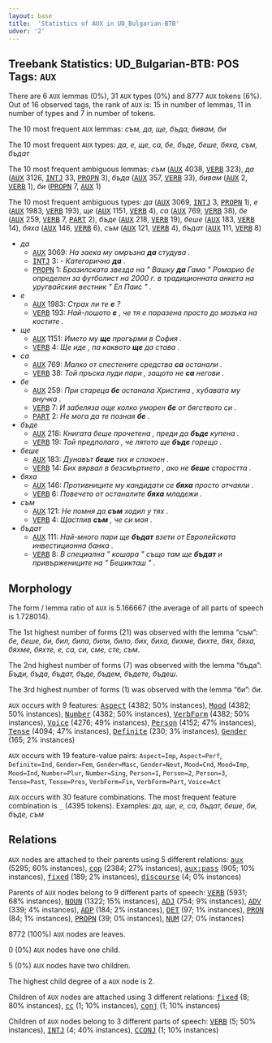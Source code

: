 ```yaml
---
layout: base
title:  'Statistics of AUX in UD_Bulgarian-BTB'
udver: '2'
---
```


## Treebank Statistics: UD_Bulgarian-BTB: POS Tags: `AUX`

There are 6 `AUX` lemmas (0%), 31 `AUX` types (0%) and 8777 `AUX` tokens (6%).
Out of 16 observed tags, the rank of `AUX` is: 15 in number of lemmas, 11 in number of types and 7 in number of tokens.

The 10 most frequent `AUX` lemmas: <em>съм, да, ще, бъда, бивам, би</em>

The 10 most frequent `AUX` types:  <em>да, е, ще, са, бе, бъде, беше, бяха, съм, бъдат</em>

The 10 most frequent ambiguous lemmas: <em>съм</em> (<tt><a href="bg_btb-pos-AUX.html">AUX</a></tt> 4038, <tt><a href="bg_btb-pos-VERB.html">VERB</a></tt> 323), <em>да</em> (<tt><a href="bg_btb-pos-AUX.html">AUX</a></tt> 3126, <tt><a href="bg_btb-pos-INTJ.html">INTJ</a></tt> 33, <tt><a href="bg_btb-pos-PROPN.html">PROPN</a></tt> 3), <em>бъда</em> (<tt><a href="bg_btb-pos-AUX.html">AUX</a></tt> 357, <tt><a href="bg_btb-pos-VERB.html">VERB</a></tt> 33), <em>бивам</em> (<tt><a href="bg_btb-pos-AUX.html">AUX</a></tt> 2, <tt><a href="bg_btb-pos-VERB.html">VERB</a></tt> 1), <em>би</em> (<tt><a href="bg_btb-pos-PROPN.html">PROPN</a></tt> 7, <tt><a href="bg_btb-pos-AUX.html">AUX</a></tt> 1)

The 10 most frequent ambiguous types:  <em>да</em> (<tt><a href="bg_btb-pos-AUX.html">AUX</a></tt> 3069, <tt><a href="bg_btb-pos-INTJ.html">INTJ</a></tt> 3, <tt><a href="bg_btb-pos-PROPN.html">PROPN</a></tt> 1), <em>е</em> (<tt><a href="bg_btb-pos-AUX.html">AUX</a></tt> 1983, <tt><a href="bg_btb-pos-VERB.html">VERB</a></tt> 193), <em>ще</em> (<tt><a href="bg_btb-pos-AUX.html">AUX</a></tt> 1151, <tt><a href="bg_btb-pos-VERB.html">VERB</a></tt> 4), <em>са</em> (<tt><a href="bg_btb-pos-AUX.html">AUX</a></tt> 769, <tt><a href="bg_btb-pos-VERB.html">VERB</a></tt> 38), <em>бе</em> (<tt><a href="bg_btb-pos-AUX.html">AUX</a></tt> 259, <tt><a href="bg_btb-pos-VERB.html">VERB</a></tt> 7, <tt><a href="bg_btb-pos-PART.html">PART</a></tt> 2), <em>бъде</em> (<tt><a href="bg_btb-pos-AUX.html">AUX</a></tt> 218, <tt><a href="bg_btb-pos-VERB.html">VERB</a></tt> 19), <em>беше</em> (<tt><a href="bg_btb-pos-AUX.html">AUX</a></tt> 183, <tt><a href="bg_btb-pos-VERB.html">VERB</a></tt> 14), <em>бяха</em> (<tt><a href="bg_btb-pos-AUX.html">AUX</a></tt> 146, <tt><a href="bg_btb-pos-VERB.html">VERB</a></tt> 6), <em>съм</em> (<tt><a href="bg_btb-pos-AUX.html">AUX</a></tt> 121, <tt><a href="bg_btb-pos-VERB.html">VERB</a></tt> 4), <em>бъдат</em> (<tt><a href="bg_btb-pos-AUX.html">AUX</a></tt> 111, <tt><a href="bg_btb-pos-VERB.html">VERB</a></tt> 8)


* <em>да</em>
  * <tt><a href="bg_btb-pos-AUX.html">AUX</a></tt> 3069: <em>На заека му омръзна <b>да</b> студува .</em>
  * <tt><a href="bg_btb-pos-INTJ.html">INTJ</a></tt> 3: <em>- Категорично <b>да</b> .</em>
  * <tt><a href="bg_btb-pos-PROPN.html">PROPN</a></tt> 1: <em>Бразилската звезда на " Вашку <b>да</b> Гама " Ромарио бе определен за футболист на 2000 г. в традиционната анкета на уругвайския вестник " Ел Паис " .</em>
* <em>е</em>
  * <tt><a href="bg_btb-pos-AUX.html">AUX</a></tt> 1983: <em>Страх ли те <b>е</b> ?</em>
  * <tt><a href="bg_btb-pos-VERB.html">VERB</a></tt> 193: <em>Най-лошото <b>е</b> , че тя е поразена просто до мозъка на костите .</em>
* <em>ще</em>
  * <tt><a href="bg_btb-pos-AUX.html">AUX</a></tt> 1151: <em>Името му <b>ще</b> прогърми в София .</em>
  * <tt><a href="bg_btb-pos-VERB.html">VERB</a></tt> 4: <em>Ще иде , па каквото <b>ще</b> да става .</em>
* <em>са</em>
  * <tt><a href="bg_btb-pos-AUX.html">AUX</a></tt> 769: <em>Малко от спестените средства <b>са</b> останали .</em>
  * <tt><a href="bg_btb-pos-VERB.html">VERB</a></tt> 38: <em>Той пръска луди пари , защото не <b>са</b> негови .</em>
* <em>бе</em>
  * <tt><a href="bg_btb-pos-AUX.html">AUX</a></tt> 259: <em>При стареца <b>бе</b> останала Христина , хубавата му внучка .</em>
  * <tt><a href="bg_btb-pos-VERB.html">VERB</a></tt> 7: <em>И забеляза още колко уморен <b>бе</b> от бягството си .</em>
  * <tt><a href="bg_btb-pos-PART.html">PART</a></tt> 2: <em>Не мога да те позная <b>бе</b> .</em>
* <em>бъде</em>
  * <tt><a href="bg_btb-pos-AUX.html">AUX</a></tt> 218: <em>Книгата беше прочетена , преди да <b>бъде</b> купена .</em>
  * <tt><a href="bg_btb-pos-VERB.html">VERB</a></tt> 19: <em>Той предполага , че лятото ще <b>бъде</b> горещо .</em>
* <em>беше</em>
  * <tt><a href="bg_btb-pos-AUX.html">AUX</a></tt> 183: <em>Дунавът <b>беше</b> тих и спокоен .</em>
  * <tt><a href="bg_btb-pos-VERB.html">VERB</a></tt> 14: <em>Бих вярвал в безсмъртието , ако не <b>беше</b> старостта .</em>
* <em>бяха</em>
  * <tt><a href="bg_btb-pos-AUX.html">AUX</a></tt> 146: <em>Противниците му кандидати се <b>бяха</b> просто отчаяли .</em>
  * <tt><a href="bg_btb-pos-VERB.html">VERB</a></tt> 6: <em>Повечето от останалите <b>бяха</b> младежи .</em>
* <em>съм</em>
  * <tt><a href="bg_btb-pos-AUX.html">AUX</a></tt> 121: <em>Не помня да <b>съм</b> ходил у тях .</em>
  * <tt><a href="bg_btb-pos-VERB.html">VERB</a></tt> 4: <em>Щастлив <b>съм</b> , че си моя .</em>
* <em>бъдат</em>
  * <tt><a href="bg_btb-pos-AUX.html">AUX</a></tt> 111: <em>Най-много пари ще <b>бъдат</b> взети от Европейската инвестиционна банка .</em>
  * <tt><a href="bg_btb-pos-VERB.html">VERB</a></tt> 8: <em>В специална " кошара " също там ще <b>бъдат</b> и привържениците на " Бешикташ " .</em>

## Morphology

The form / lemma ratio of `AUX` is 5.166667 (the average of all parts of speech is 1.728014).

The 1st highest number of forms (21) was observed with the lemma “съм”: <em>бе, беше, би, бил, била, били, било, бих, биха, бихме, бихте, бях, бяха, бяхме, бяхте, е, са, си, сме, сте, съм</em>.

The 2nd highest number of forms (7) was observed with the lemma “бъда”: <em>Бъди, бъда, бъдат, бъде, бъдем, бъдете, бъдеш</em>.

The 3rd highest number of forms (1) was observed with the lemma “би”: <em>би</em>.

`AUX` occurs with 9 features: <tt><a href="bg_btb-feat-Aspect.html">Aspect</a></tt> (4382; 50% instances), <tt><a href="bg_btb-feat-Mood.html">Mood</a></tt> (4382; 50% instances), <tt><a href="bg_btb-feat-Number.html">Number</a></tt> (4382; 50% instances), <tt><a href="bg_btb-feat-VerbForm.html">VerbForm</a></tt> (4382; 50% instances), <tt><a href="bg_btb-feat-Voice.html">Voice</a></tt> (4276; 49% instances), <tt><a href="bg_btb-feat-Person.html">Person</a></tt> (4152; 47% instances), <tt><a href="bg_btb-feat-Tense.html">Tense</a></tt> (4094; 47% instances), <tt><a href="bg_btb-feat-Definite.html">Definite</a></tt> (230; 3% instances), <tt><a href="bg_btb-feat-Gender.html">Gender</a></tt> (165; 2% instances)

`AUX` occurs with 19 feature-value pairs: `Aspect=Imp`, `Aspect=Perf`, `Definite=Ind`, `Gender=Fem`, `Gender=Masc`, `Gender=Neut`, `Mood=Cnd`, `Mood=Imp`, `Mood=Ind`, `Number=Plur`, `Number=Sing`, `Person=1`, `Person=2`, `Person=3`, `Tense=Past`, `Tense=Pres`, `VerbForm=Fin`, `VerbForm=Part`, `Voice=Act`

`AUX` occurs with 30 feature combinations.
The most frequent feature combination is `_` (4395 tokens).
Examples: <em>да, ще, е, са, бъдат, беше, би, бъде, съм</em>


## Relations

`AUX` nodes are attached to their parents using 5 different relations: <tt><a href="bg_btb-dep-aux.html">aux</a></tt> (5295; 60% instances), <tt><a href="bg_btb-dep-cop.html">cop</a></tt> (2384; 27% instances), <tt><a href="bg_btb-dep-aux-pass.html">aux:pass</a></tt> (905; 10% instances), <tt><a href="bg_btb-dep-fixed.html">fixed</a></tt> (189; 2% instances), <tt><a href="bg_btb-dep-discourse.html">discourse</a></tt> (4; 0% instances)

Parents of `AUX` nodes belong to 9 different parts of speech: <tt><a href="bg_btb-pos-VERB.html">VERB</a></tt> (5931; 68% instances), <tt><a href="bg_btb-pos-NOUN.html">NOUN</a></tt> (1322; 15% instances), <tt><a href="bg_btb-pos-ADJ.html">ADJ</a></tt> (754; 9% instances), <tt><a href="bg_btb-pos-ADV.html">ADV</a></tt> (339; 4% instances), <tt><a href="bg_btb-pos-ADP.html">ADP</a></tt> (184; 2% instances), <tt><a href="bg_btb-pos-DET.html">DET</a></tt> (97; 1% instances), <tt><a href="bg_btb-pos-PRON.html">PRON</a></tt> (84; 1% instances), <tt><a href="bg_btb-pos-PROPN.html">PROPN</a></tt> (39; 0% instances), <tt><a href="bg_btb-pos-NUM.html">NUM</a></tt> (27; 0% instances)

8772 (100%) `AUX` nodes are leaves.

0 (0%) `AUX` nodes have one child.

5 (0%) `AUX` nodes have two children.

The highest child degree of a `AUX` node is 2.

Children of `AUX` nodes are attached using 3 different relations: <tt><a href="bg_btb-dep-fixed.html">fixed</a></tt> (8; 80% instances), <tt><a href="bg_btb-dep-cc.html">cc</a></tt> (1; 10% instances), <tt><a href="bg_btb-dep-conj.html">conj</a></tt> (1; 10% instances)

Children of `AUX` nodes belong to 3 different parts of speech: <tt><a href="bg_btb-pos-VERB.html">VERB</a></tt> (5; 50% instances), <tt><a href="bg_btb-pos-INTJ.html">INTJ</a></tt> (4; 40% instances), <tt><a href="bg_btb-pos-CCONJ.html">CCONJ</a></tt> (1; 10% instances)

